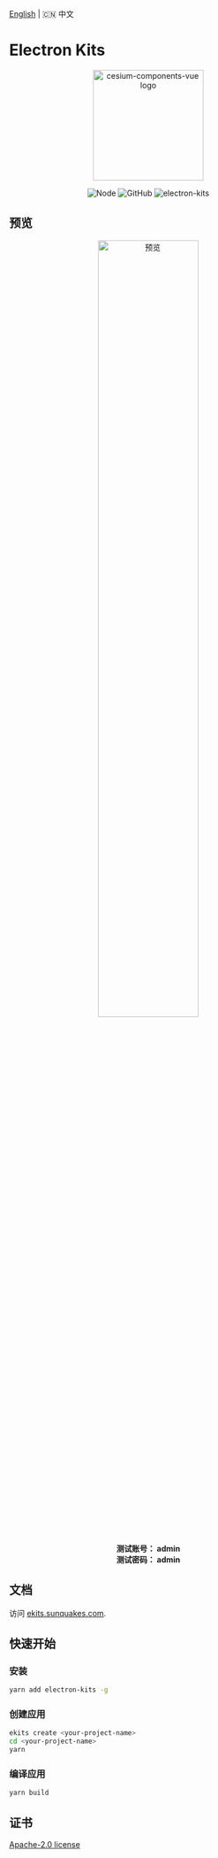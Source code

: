 [English](https://github.com/sunquakes/electron-kits/blob/main/README.md) | 🇨🇳 中文

# Electron Kits

<p align="center">
  <a href="https://ekits.sunquakes.com/" target="_blank" rel="noopener noreferrer">
    <img width="200" src="https://ekits.sunquakes.com/images/logo.png" alt="cesium-components-vue logo">
  </a>
</p>
<p align="center">
  <img src="https://img.shields.io/badge/node-%3E=20.8.0-brightgreen.svg?maxAge=2592000" alt="Node">
  <img alt="GitHub" src="https://img.shields.io/github/license/sunquakes/electron-kits?color=blue">
  <img alt="electron-kits" src="https://img.shields.io/github/v/release/sunquakes/electron-kits">
</p>

## 预览

<p align="center">
  <img width="60%" src="https://ekits.sunquakes.com/images/electron-kits.gif" alt="预览">
</p>
<p align="center">
  <b>测试账号： admin</b>
  <br>
  <b>测试密码： admin</b>
</p>

## 文档

访问 [ekits.sunquakes.com](https://ekits.sunquakes.com).

## 快速开始

### 安装

```bash
yarn add electron-kits -g
```

### 创建应用

```bash
ekits create <your-project-name>
cd <your-project-name>
yarn
```

### 编译应用

```bash
yarn build
```

## 证书

[Apache-2.0 license](https://github.com/sunquakes/electron-kits/blob/main/LICENSE)
